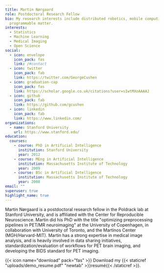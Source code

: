 ```yaml
---
title: Martin Nørgaard
role: Postdoctoral Research Fellow
bio: My research interests include distributed robotics, mobile computing and
  programmable matter.
interests:
  - Statistics
  - Machine Learning
  - Medical Imaging
  - Open Science
social:
  - icon: envelope
    icon_pack: fas
    link: /#contact
  - icon: twitter
    icon_pack: fab
    link: https://twitter.com/GeorgeCushen
  - icon: graduation-cap
    icon_pack: fas
    link: https://scholar.google.co.uk/citations?user=sIwtMXoAAAAJ
  - icon: github
    icon_pack: fab
    link: https://github.com/gcushen
  - icon: linkedin
    icon_pack: fab
    link: https://www.linkedin.com/
organizations:
  - name: Stanford University
    url: https://www.stanford.edu/
education:
  courses:
    - course: PhD in Artificial Intelligence
      institution: Stanford University
      year: 2012
    - course: MEng in Artificial Intelligence
      institution: Massachusetts Institute of Technology
      year: 2009
    - course: BSc in Artificial Intelligence
      institution: Massachusetts Institute of Technology
      year: 2008
email: ""
superuser: true
highlight_name: true
---
```

Martin Nørgaard is a postdoctoral research fellow in the Poldrack lab at Stanford University, and is affiliated with the Center for Reproducible Neuroscience. Martin did his PhD with the title "optimizing preprocessing pipelines in PET/MR neuroimaging" at the University of Copenhagen, in collaboration with University of Toronto, and the Martinos Center (MGH/Harvard-MIT). Martin has a strong expertise in medical image analysis, and is heavily involved in data sharing initiatives, standardization/evaluation of workflows for PET brain imaging, and developing the BIDS standard for PET imaging.

{{< icon name="download" pack="fas" >}} Download my {{< staticref "uploads/demo_resume.pdf" "newtab" >}}resumé{{< /staticref >}}.